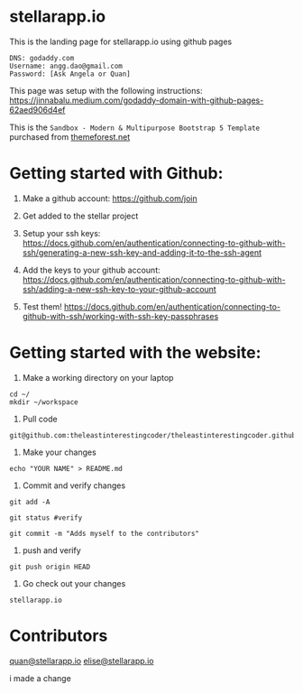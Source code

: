 stellarapp.io
========
This is the landing page for stellarapp.io using github pages

```
DNS: godaddy.com
Username: angg.dao@gmail.com
Password: [Ask Angela or Quan]
```

This page was setup with the following instructions:
https://jinnabalu.medium.com/godaddy-domain-with-github-pages-62aed906d4ef

This is the `Sandbox - Modern & Multipurpose Bootstrap 5 Template` purchased from [themeforest.net](https://themeforest.net/item/sandbox-modern-multipurpose-bootstrap-5-template/32441701)


Getting started with Github:
========
1. Make a github account: https://github.com/join

2. Get added to the stellar project

3. Setup your ssh keys: https://docs.github.com/en/authentication/connecting-to-github-with-ssh/generating-a-new-ssh-key-and-adding-it-to-the-ssh-agent

4. Add the keys to your github account: https://docs.github.com/en/authentication/connecting-to-github-with-ssh/adding-a-new-ssh-key-to-your-github-account

5. Test them! https://docs.github.com/en/authentication/connecting-to-github-with-ssh/working-with-ssh-key-passphrases


Getting started with the website:
=======

1. Make a working directory on your laptop
```
cd ~/
mkdir ~/workspace
```

1. Pull code
```
git@github.com:theleastinterestingcoder/theleastinterestingcoder.github.io.git

```

1. Make your changes

```
echo "YOUR NAME" > README.md
```

1. Commit and verify changes
```
git add -A

git status #verify

git commit -m "Adds myself to the contributors"
```

1. push and verify
```
git push origin HEAD
```

1. Go check out your changes
```
stellarapp.io
```

Contributors
=======
quan@stellarapp.io
elise@stellarapp.io

i made a change
